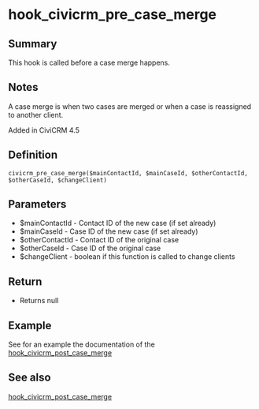 # hook_civicrm_pre_case_merge

## Summary

This hook is called before a case merge happens.

## Notes

A case merge is
when two cases are merged or when a case is reassigned to another
client.

Added in CiviCRM 4.5

## Definition

    civicrm_pre_case_merge($mainContactId, $mainCaseId, $otherContactId, $otherCaseId, $changeClient)

## Parameters

-   $mainContactId - Contact ID of the new case (if set already)
-   $mainCaseId - Case ID of the new case (if set already)
-   $otherContactId - Contact ID of the original case
-   $otherCaseId - Case ID of the original case
-   $changeClient - boolean if this function is called to change
    clients

## Return

-   Returns null

## Example

See for an example the documentation of the
[hook_civicrm_post_case_merge](hook_civicrm_post_case_merge.md)

## See also

[hook_civicrm_post_case_merge](hook_civicrm_post_case_merge.md)